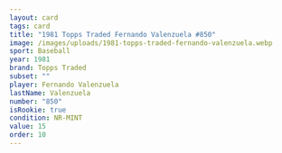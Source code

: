 ```yaml
---
layout: card
tags: card
title: "1981 Topps Traded Fernando Valenzuela #850"
image: /images/uploads/1981-topps-traded-fernando-valenzuela.webp
sport: Baseball
year: 1981
brand: Topps Traded
subset: ""
player: Fernando Valenzuela
lastName: Valenzuela
number: "850"
isRookie: true
condition: NR-MINT
value: 15
order: 10
---
```

